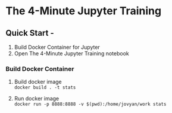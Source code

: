 # The 4-Minute Jupyter Training

## Quick Start - 
1. Build Docker Container for Jupyter
2. Open The 4-Minute Jupyter Training notebook


### Build Docker Container
1. Build docker image  
``` docker build . -t stats ```

2. Run docker image  
``` docker run -p 8888:8888 -v $(pwd):/home/jovyan/work stats ```

